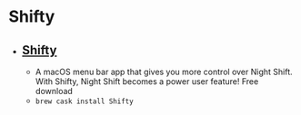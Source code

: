 # Shifty
- [Shifty](https://shifty.natethompson.io/)
  - 
  - A macOS menu bar app that gives you more control over Night Shift. With Shifty, Night Shift becomes a power user feature! Free download
  - `brew cask install Shifty`
